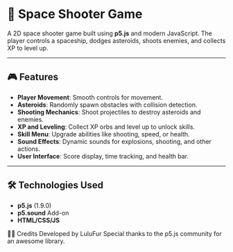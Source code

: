 # 🚀 Space Shooter Game

A 2D space shooter game built using **p5.js** and modern JavaScript. The player controls a spaceship, dodges asteroids, shoots enemies, and collects XP to level up.

---

## 🎮 Features
- **Player Movement**: Smooth controls for movement.
- **Asteroids**: Randomly spawn obstacles with collision detection.
- **Shooting Mechanics**: Shoot projectiles to destroy asteroids and enemies.
- **XP and Leveling**: Collect XP orbs and level up to unlock skills.
- **Skill Menu**: Upgrade abilities like shooting, speed, or health.
- **Sound Effects**: Dynamic sounds for explosions, shooting, and other actions.
- **User Interface**: Score display, time tracking, and health bar.

---

## 🛠️ Technologies Used
- **p5.js** (1.9.0)
- **p5.sound** Add-on
- **HTML/CSS/JS**

🧑‍💻 Credits
Developed by LuluFur
Special thanks to the p5.js community for an awesome library.
